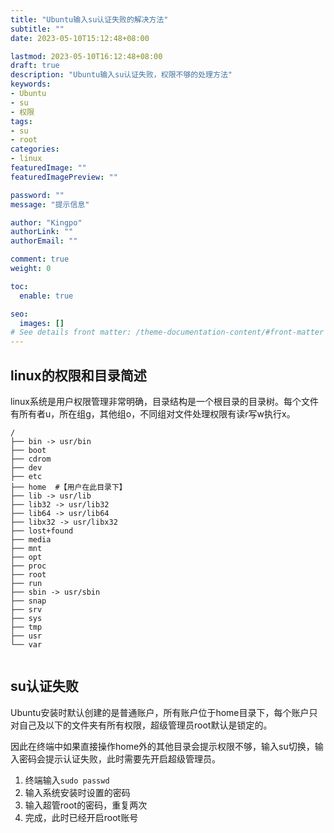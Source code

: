 ```yaml
---
title: "Ubuntu输入su认证失败的解决方法"
subtitle: ""
date: 2023-05-10T15:12:48+08:00

lastmod: 2023-05-10T16:12:48+08:00
draft: true
description: "Ubuntu输入su认证失败，权限不够的处理方法"
keywords: 
- Ubuntu
- su
- 权限
tags:
- su
- root
categories:
- linux
featuredImage: ""
featuredImagePreview: ""

password: ""
message: "提示信息"

author: "Kingpo"
authorLink: ""
authorEmail: ""

comment: true
weight: 0

toc:
  enable: true

seo:
  images: []
# See details front matter: /theme-documentation-content/#front-matter
---
```


<!--more-->
## linux的权限和目录简述

linux系统是用户权限管理非常明确，目录结构是一个根目录的目录树。每个文件有所有者u，所在组g，其他组o，不同组对文件处理权限有读r写w执行x。

```
/
├── bin -> usr/bin
├── boot
├── cdrom
├── dev
├── etc
├── home  #【用户在此目录下】
├── lib -> usr/lib
├── lib32 -> usr/lib32
├── lib64 -> usr/lib64
├── libx32 -> usr/libx32
├── lost+found
├── media
├── mnt
├── opt
├── proc
├── root
├── run
├── sbin -> usr/sbin
├── snap
├── srv
├── sys
├── tmp
├── usr
└── var


```

## su认证失败

Ubuntu安装时默认创建的是普通账户，所有账户位于home目录下，每个账户只对自己及以下的文件夹有所有权限，超级管理员root默认是锁定的。

因此在终端中如果直接操作home外的其他目录会提示权限不够，输入su切换，输入密码会提示认证失败，此时需要先开启超级管理员。

1. 终端输入`sudo passwd`
2. 输入系统安装时设置的密码
3. 输入超管root的密码，重复两次
4. 完成，此时已经开启root账号